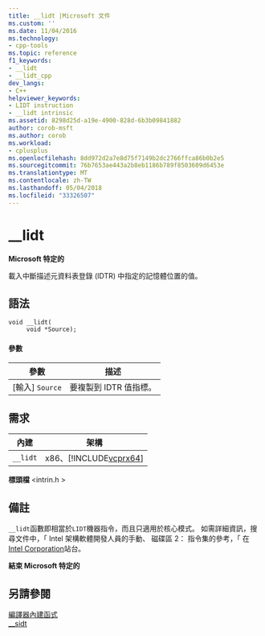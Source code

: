 ```yaml
---
title: __lidt |Microsoft 文件
ms.custom: ''
ms.date: 11/04/2016
ms.technology:
- cpp-tools
ms.topic: reference
f1_keywords:
- __lidt
- __lidt_cpp
dev_langs:
- C++
helpviewer_keywords:
- LIDT instruction
- __lidt intrinsic
ms.assetid: 8298d25d-a19e-4900-828d-6b3b09841882
author: corob-msft
ms.author: corob
ms.workload:
- cplusplus
ms.openlocfilehash: 8dd972d2a7e8d75f7149b2dc2766ffca86b0b2e5
ms.sourcegitcommit: 76b7653ae443a2b8eb1186b789f8503609d6453e
ms.translationtype: MT
ms.contentlocale: zh-TW
ms.lasthandoff: 05/04/2018
ms.locfileid: "33326507"
---
```

# <a name="lidt"></a>__lidt
**Microsoft 特定的**  
  
 載入中斷描述元資料表登錄 (IDTR) 中指定的記憶體位置的值。  
  
## <a name="syntax"></a>語法  
  
```  
void __lidt(  
     void *Source);  
```  
  
#### <a name="parameters"></a>參數  
  
|參數|描述|  
|---------------|-----------------|  
|[輸入] `Source`|要複製到 IDTR 值指標。|  
  
## <a name="requirements"></a>需求  
  
|內建|架構|  
|---------------|------------------|  
|`__lidt`|x86、[!INCLUDE[vcprx64](../assembler/inline/includes/vcprx64_md.md)]|  
  
 **標頭檔** \<intrin.h >  
  
## <a name="remarks"></a>備註  
 `__lidt`函數即相當於`LIDT`機器指令，而且只適用於核心模式。 如需詳細資訊，搜尋文件中，「 Intel 架構軟體開發人員的手動、 磁碟區 2： 指令集的參考，「 在[Intel Corporation](http://go.microsoft.com/fwlink/p/?linkid=127)站台。  
  
**結束 Microsoft 特定的**  
  
## <a name="see-also"></a>另請參閱  
 [編譯器內建函式](../intrinsics/compiler-intrinsics.md)   
 [__sidt](../intrinsics/sidt.md)